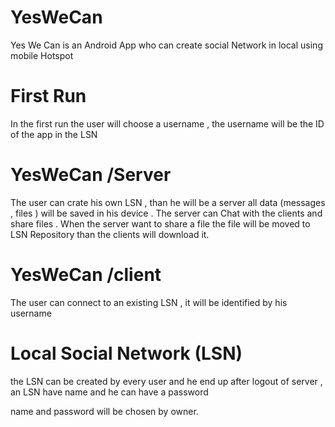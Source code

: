 # YesWeCan
Yes We Can is an Android App who can create social Network in local using mobile Hotspot 
# First Run
In the first run the user will choose a username , the username will be the ID of the app in the LSN
# YesWeCan /Server
The user can crate his own LSN , than he will be a server all data (messages , files ) will be saved in his device .
The server can Chat with the clients and share files .
When the server want to share a file the file will be moved to LSN Repository than the clients will download it.
# YesWeCan /client
The user can connect to an existing LSN , it will be identified by his username
# Local Social Network (LSN)
the LSN can be created by every user and he end up after logout of server , an LSN have name and he can have a password

name and password will be chosen by owner.
